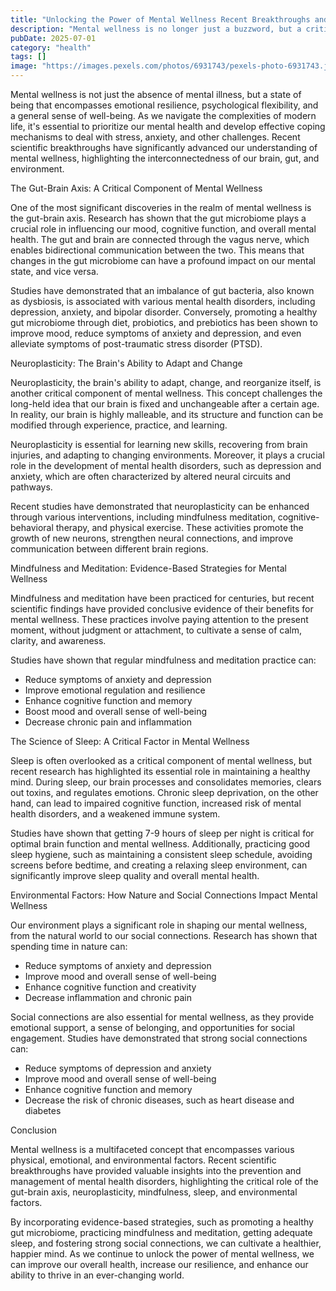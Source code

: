 ```yaml
---
title: "Unlocking the Power of Mental Wellness Recent Breakthroughs and Strategies for a Healthier Mind"
description: "Mental wellness is no longer just a buzzword, but a critical component of our overall health. Recent scientific findings have shed light on the intricate connections between our brain, gut, and env..."
pubDate: 2025-07-01
category: "health"
tags: []
image: "https://images.pexels.com/photos/6931743/pexels-photo-6931743.jpeg?auto=compress&cs=tinysrgb&h=650&w=940"
---
```


Mental wellness is not just the absence of mental illness, but a state of being that encompasses emotional resilience, psychological flexibility, and a general sense of well-being. As we navigate the complexities of modern life, it's essential to prioritize our mental health and develop effective coping mechanisms to deal with stress, anxiety, and other challenges. Recent scientific breakthroughs have significantly advanced our understanding of mental wellness, highlighting the interconnectedness of our brain, gut, and environment.

The Gut-Brain Axis: A Critical Component of Mental Wellness

One of the most significant discoveries in the realm of mental wellness is the gut-brain axis. Research has shown that the gut microbiome plays a crucial role in influencing our mood, cognitive function, and overall mental health. The gut and brain are connected through the vagus nerve, which enables bidirectional communication between the two. This means that changes in the gut microbiome can have a profound impact on our mental state, and vice versa.

Studies have demonstrated that an imbalance of gut bacteria, also known as dysbiosis, is associated with various mental health disorders, including depression, anxiety, and bipolar disorder. Conversely, promoting a healthy gut microbiome through diet, probiotics, and prebiotics has been shown to improve mood, reduce symptoms of anxiety and depression, and even alleviate symptoms of post-traumatic stress disorder (PTSD).

Neuroplasticity: The Brain's Ability to Adapt and Change

Neuroplasticity, the brain's ability to adapt, change, and reorganize itself, is another critical component of mental wellness. This concept challenges the long-held idea that our brain is fixed and unchangeable after a certain age. In reality, our brain is highly malleable, and its structure and function can be modified through experience, practice, and learning.

Neuroplasticity is essential for learning new skills, recovering from brain injuries, and adapting to changing environments. Moreover, it plays a crucial role in the development of mental health disorders, such as depression and anxiety, which are often characterized by altered neural circuits and pathways.

Recent studies have demonstrated that neuroplasticity can be enhanced through various interventions, including mindfulness meditation, cognitive-behavioral therapy, and physical exercise. These activities promote the growth of new neurons, strengthen neural connections, and improve communication between different brain regions.

Mindfulness and Meditation: Evidence-Based Strategies for Mental Wellness

Mindfulness and meditation have been practiced for centuries, but recent scientific findings have provided conclusive evidence of their benefits for mental wellness. These practices involve paying attention to the present moment, without judgment or attachment, to cultivate a sense of calm, clarity, and awareness.

Studies have shown that regular mindfulness and meditation practice can:

* Reduce symptoms of anxiety and depression
* Improve emotional regulation and resilience
* Enhance cognitive function and memory
* Boost mood and overall sense of well-being
* Decrease chronic pain and inflammation

The Science of Sleep: A Critical Factor in Mental Wellness

Sleep is often overlooked as a critical component of mental wellness, but recent research has highlighted its essential role in maintaining a healthy mind. During sleep, our brain processes and consolidates memories, clears out toxins, and regulates emotions. Chronic sleep deprivation, on the other hand, can lead to impaired cognitive function, increased risk of mental health disorders, and a weakened immune system.

Studies have shown that getting 7-9 hours of sleep per night is critical for optimal brain function and mental wellness. Additionally, practicing good sleep hygiene, such as maintaining a consistent sleep schedule, avoiding screens before bedtime, and creating a relaxing sleep environment, can significantly improve sleep quality and overall mental health.

Environmental Factors: How Nature and Social Connections Impact Mental Wellness

Our environment plays a significant role in shaping our mental wellness, from the natural world to our social connections. Research has shown that spending time in nature can:

* Reduce symptoms of anxiety and depression
* Improve mood and overall sense of well-being
* Enhance cognitive function and creativity
* Decrease inflammation and chronic pain

Social connections are also essential for mental wellness, as they provide emotional support, a sense of belonging, and opportunities for social engagement. Studies have demonstrated that strong social connections can:

* Reduce symptoms of depression and anxiety
* Improve mood and overall sense of well-being
* Enhance cognitive function and memory
* Decrease the risk of chronic diseases, such as heart disease and diabetes

Conclusion

Mental wellness is a multifaceted concept that encompasses various physical, emotional, and environmental factors. Recent scientific breakthroughs have provided valuable insights into the prevention and management of mental health disorders, highlighting the critical role of the gut-brain axis, neuroplasticity, mindfulness, sleep, and environmental factors.

By incorporating evidence-based strategies, such as promoting a healthy gut microbiome, practicing mindfulness and meditation, getting adequate sleep, and fostering strong social connections, we can cultivate a healthier, happier mind. As we continue to unlock the power of mental wellness, we can improve our overall health, increase our resilience, and enhance our ability to thrive in an ever-changing world.